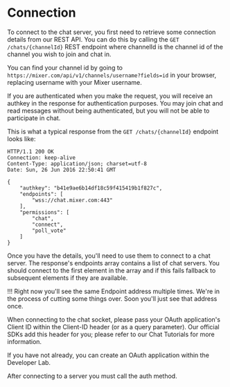 # Connection

To connect to the chat server, you first need to retrieve some connection details from our REST API. You can do this by calling the `GET /chats/{channelId}` REST endpoint where channelId is the channel id of the channel you wish to join and chat in.

You can find your channel id by going to `https://mixer.com/api/v1/channels/username?fields=id` in your browser, replacing username with your Mixer username.

If you are authenticated when you make the request, you will receive an authkey in the response for authentication purposes. You may join chat and read messages without being authenticated, but you will not be able to participate in chat.

This is what a typical response from the `GET /chats/{channelId}` endpoint looks like:

```
HTTP/1.1 200 OK
Connection: keep-alive
Content-Type: application/json; charset=utf-8
Date: Sun, 26 Jun 2016 22:50:41 GMT

{
    "authkey": "b41e9ae6b14df18c59f415419b1f827c",
    "endpoints": [
        "wss://chat.mixer.com:443"
    ],
    "permissions": [
        "chat",
        "connect",
        "poll_vote"
    ]
}
```

Once you have the details, you'll need to use them to connect to a chat server. The response's endpoints array contains a list of chat servers. You should connect to the first element in the array and if this fails fallback to subsequent elements if they are available.

!!! Right now you'll see the same Endpoint address multiple times. We're in the process of cutting some things over. Soon you'll just see that address once.

When connecting to the chat socket, please pass your OAuth application's Client ID within the Client-ID header (or as a query parameter). Our official SDKs add this header for you; please refer to our Chat Tutorials for more information.

If you have not already, you can create an OAuth application within the Developer Lab.

After connecting to a server you must call the auth method.
